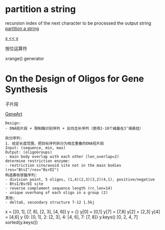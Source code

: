 # partition a string
recursion
index of the next character to be processed
the output string
[partition a string](https://www.geeksforgeeks.org/print-ways-break-string-bracket-form/)

[x << y](https://wiki.python.org/moin/BitwiseOperators)

按位运算符

xrange() generator
# On the Design of Oligos for Gene Synthesis

子片段

[GeneArt](https://www.thermofisher.com/cn/zh/home/life-science/cloning/geneart-type-ii-assembly-kits.html?ef_id=Cj0KCQiA2uH-BRCCARIsAEeef3nQo7Ts8HyCmHL_4dk9iRTHvU5vsekEDzNTqLYiyLJngcpewAEUzKcaAvixEALw_wcB:G:s&s_kwcid=AL!3652!3!476186507209!p!!g!!bsai&cid=bid_mol_clo_r01_co_cp1358_pjt0000_bid00000_0se_gaw_nt_pur_con&gclid=Cj0KCQiA2uH-BRCCARIsAEeef3nQo7Ts8HyCmHL_4dk9iRTHvU5vsekEDzNTqLYiyLJngcpewAEUzKcaAvixEALw_wcB)

    Design:
    - DNA短片段 + 限制酶识别序列 + 反向互补序列（使得2-10个碱基在3’端悬挂）

    拆分序列:
    1. 给定长度范围，把目标序列拆分为相互重叠的DNA短片段
    Input: (sequence, min, max)
    Output: (oligoGroups)
    - main body overlap with each other (len_overlap=2)
    determine restriction enzyme:
    - restriction site/avoid site not in the main bodies (res="BtsI"/res="BsrDI")
    构造寡核苷酸序列:
    - division point, 5 oligos, (1,4)(2,3)(3,2)(4,1), positive/negative
    - BtsI/BsrDI site
    - reverse complement sequence length (rc_len=14)
    - unique overhang of each oligo in a group (2)
    其他:
    - deltaG, secondary structure 7-12 1.5kj


x = [[0, 1], [7, 8], [2, 3], [4, 6]]
y = {}
y[0] = [0,1]
y[7] = [7,8]
y[2] = [2,3]
y[4] = [4,6]
y
{0: [0, 1], 2: [2, 3], 4: [4, 6], 7: [7, 8]}
y.keys()
[0, 2, 4, 7]
sorted(y.keys())